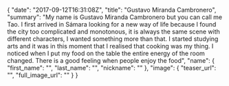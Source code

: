 {
  "date": "2017-09-12T16:31:08Z",
  "title": "Gustavo Miranda Cambronero",
  "summary": "My name is Gustavo Miranda Cambronero but you can call me Tao. I first arrived in Sámara looking for a new way of life because I found the city too complicated and monotonous, it is always the same scene with different characters, I wanted something more than that. I started studying arts and it was in this moment that I realised that cooking was my thing. I noticed when I put my food on the table the entire energy of the room changed. There is a good feeling when people enjoy the food",
  "name": {
    "first_name": "",
    "last_name": "",
    "nickname": ""
  },
  "image": {
    "teaser_url": "",
    "full_image_url": ""
  }
}

